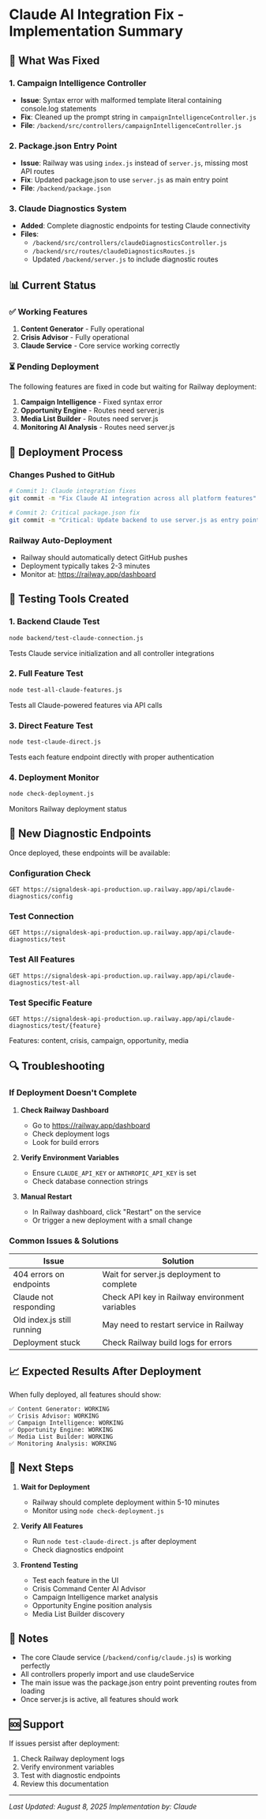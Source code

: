 # Claude AI Integration Fix - Implementation Summary

## 🔧 What Was Fixed

### 1. **Campaign Intelligence Controller**
- **Issue**: Syntax error with malformed template literal containing console.log statements
- **Fix**: Cleaned up the prompt string in `campaignIntelligenceController.js`
- **File**: `/backend/src/controllers/campaignIntelligenceController.js`

### 2. **Package.json Entry Point**
- **Issue**: Railway was using `index.js` instead of `server.js`, missing most API routes
- **Fix**: Updated package.json to use `server.js` as main entry point
- **File**: `/backend/package.json`

### 3. **Claude Diagnostics System**
- **Added**: Complete diagnostic endpoints for testing Claude connectivity
- **Files**:
  - `/backend/src/controllers/claudeDiagnosticsController.js`
  - `/backend/src/routes/claudeDiagnosticsRoutes.js`
  - Updated `/backend/server.js` to include diagnostic routes

## 📊 Current Status

### ✅ Working Features
1. **Content Generator** - Fully operational
2. **Crisis Advisor** - Fully operational
3. **Claude Service** - Core service working correctly

### ⏳ Pending Deployment
The following features are fixed in code but waiting for Railway deployment:
1. **Campaign Intelligence** - Fixed syntax error
2. **Opportunity Engine** - Routes need server.js
3. **Media List Builder** - Routes need server.js
4. **Monitoring AI Analysis** - Routes need server.js

## 🚀 Deployment Process

### Changes Pushed to GitHub
```bash
# Commit 1: Claude integration fixes
git commit -m "Fix Claude AI integration across all platform features"

# Commit 2: Critical package.json fix
git commit -m "Critical: Update backend to use server.js as entry point"
```

### Railway Auto-Deployment
- Railway should automatically detect GitHub pushes
- Deployment typically takes 2-3 minutes
- Monitor at: https://railway.app/dashboard

## 🧪 Testing Tools Created

### 1. **Backend Claude Test**
```bash
node backend/test-claude-connection.js
```
Tests Claude service initialization and all controller integrations

### 2. **Full Feature Test**
```bash
node test-all-claude-features.js
```
Tests all Claude-powered features via API calls

### 3. **Direct Feature Test**
```bash
node test-claude-direct.js
```
Tests each feature endpoint directly with proper authentication

### 4. **Deployment Monitor**
```bash
node check-deployment.js
```
Monitors Railway deployment status

## 📡 New Diagnostic Endpoints

Once deployed, these endpoints will be available:

### Configuration Check
```
GET https://signaldesk-api-production.up.railway.app/api/claude-diagnostics/config
```

### Test Connection
```
GET https://signaldesk-api-production.up.railway.app/api/claude-diagnostics/test
```

### Test All Features
```
GET https://signaldesk-api-production.up.railway.app/api/claude-diagnostics/test-all
```

### Test Specific Feature
```
GET https://signaldesk-api-production.up.railway.app/api/claude-diagnostics/test/{feature}
```
Features: content, crisis, campaign, opportunity, media

## 🔍 Troubleshooting

### If Deployment Doesn't Complete

1. **Check Railway Dashboard**
   - Go to https://railway.app/dashboard
   - Check deployment logs
   - Look for build errors

2. **Verify Environment Variables**
   - Ensure `CLAUDE_API_KEY` or `ANTHROPIC_API_KEY` is set
   - Check database connection strings

3. **Manual Restart**
   - In Railway dashboard, click "Restart" on the service
   - Or trigger a new deployment with a small change

### Common Issues & Solutions

| Issue | Solution |
|-------|----------|
| 404 errors on endpoints | Wait for server.js deployment to complete |
| Claude not responding | Check API key in Railway environment variables |
| Old index.js still running | May need to restart service in Railway |
| Deployment stuck | Check Railway build logs for errors |

## 📈 Expected Results After Deployment

When fully deployed, all features should show:
```
✅ Content Generator: WORKING
✅ Crisis Advisor: WORKING  
✅ Campaign Intelligence: WORKING
✅ Opportunity Engine: WORKING
✅ Media List Builder: WORKING
✅ Monitoring Analysis: WORKING
```

## 🎯 Next Steps

1. **Wait for Deployment**
   - Railway should complete deployment within 5-10 minutes
   - Monitor using `node check-deployment.js`

2. **Verify All Features**
   - Run `node test-claude-direct.js` after deployment
   - Check diagnostics endpoint

3. **Frontend Testing**
   - Test each feature in the UI
   - Crisis Command Center AI Advisor
   - Campaign Intelligence market analysis
   - Opportunity Engine position analysis
   - Media List Builder discovery

## 📝 Notes

- The core Claude service (`/backend/config/claude.js`) is working perfectly
- All controllers properly import and use claudeService
- The main issue was the package.json entry point preventing routes from loading
- Once server.js is active, all features should work

## 🆘 Support

If issues persist after deployment:
1. Check Railway deployment logs
2. Verify environment variables
3. Test with diagnostic endpoints
4. Review this documentation

---

*Last Updated: August 8, 2025*
*Implementation by: Claude*